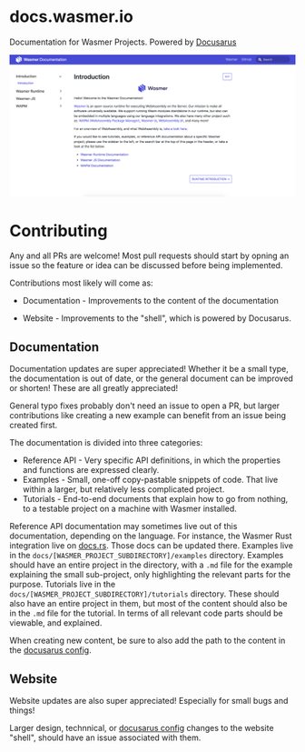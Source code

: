 # docs.wasmer.io

Documentation for Wasmer Projects. Powered by [Docusarus](https://docusaurus.io/)

![Screenshot of Documentation](./website/static/img/docs-screenshot.png)

# Contributing

Any and all PRs are welcome! Most pull requests should start by opning an issue so the feature or idea can be discussed before being implemented. 

Contributions most likely will come as:

* Documentation - Improvements to the content of the documentation

* Website - Improvements to the "shell", which is powered by Docusarus.

## Documentation

Documentation updates are super appreciated! Whether it be a small type, the documentation is out of date, or the general document can be improved or shorten! These are all greatly appreciated!

General typo fixes probably don't need an issue to open a PR, but larger contributions like creating a new example can benefit from an issue being created first.

The documentation is divided into three categories:

* Reference API - Very specific API definitions, in which the properties and functions are expressed clearly.
* Examples - Small, one-off copy-pastable snippets of code. That live within a larger, but relatively less complicated project.
* Tutorials - End-to-end documents that explain how to go from nothing, to a testable project on a machine with Wasmer installed.

Reference API documentation may sometimes live out of this documentation, depending on the language. For instance, the Wasmer Rust integration live on [docs.rs](https://docs.rs/wasmer-runtime/0.11.0/wasmer_runtime/index.html). Those docs can be updated there. Examples live in the `docs/[WASMER_PROJECT_SUBDIRECTORY]/examples` directory. Examples should have an entire project in the directory, with a `.md` file for the  example explaining the small sub-project, only highlighting the relevant parts for the purpose. Tutorials live in the `docs/[WASMER_PROJECT_SUBDIRECTORY]/tutorials` directory. These should also have an entire project in them, but most of the content should also be in the `.md` file for the tutorial. In terms of all relevant code parts should be viewable, and explained.

When creating new content, be sure to also add the path to the content in the [docusarus config](https://docusaurus.io/docs/en/site-config).

## Website

Website updates are also super appreciated! Especially for small bugs and things! 

Larger design, technnical, or [docusarus config](https://docusaurus.io/docs/en/site-config) changes to the website "shell", should have an issue associated with them.
